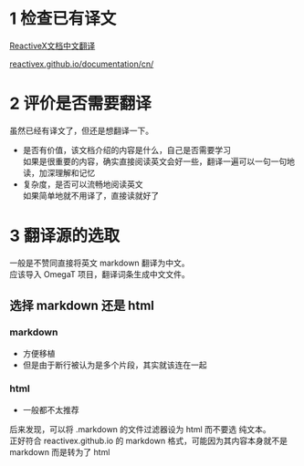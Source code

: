 # 1 检查已有译文
[ReactiveX文档中文翻译](https://legacy.gitbook.com/book/mcxiaoke/rxdocs/details)

[reactivex.github.io/documentation/cn/](https://github.com/ReactiveX/reactivex.github.io/tree/develop/documentation/cn)

# 2 评价是否需要翻译
虽然已经有译文了，但还是想翻译一下。  
* 是否有价值，该文档介绍的内容是什么，自己是否需要学习  
如果是很重要的内容，确实直接阅读英文会好一些，翻译一遍可以一句一句地读，加深理解和记忆
* 复杂度，是否可以流畅地阅读英文  
如果简单地就不用译了，直接读就好了

# 3 翻译源的选取
一般是不赞同直接将英文 markdown 翻译为中文。  
应该导入 OmegaT 项目，翻译词条生成中文文件。

## 选择 markdown 还是 html
### markdown
* 方便移植
* 但是由于断行被认为是多个片段，其实就该连在一起

### html
* 一般都不太推荐

后来发现，可以将 .markdown 的文件过滤器设为 html 而不要选 纯文本。  
正好符合 reactivex.github.io 的 markdown 格式，可能因为其内容本身就不是 markdown 而是转为了 html